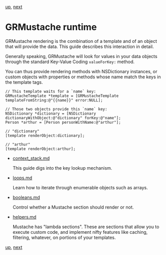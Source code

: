 [up](../../../../GRMustache), [next](runtime/context_stack.md)

GRMustache runtime
==================

GRMustache rendering is the combination of a template and of an object that will provide the data. This guide describes this interaction in detail.

Generally speaking, GRMustache will look for values in your data objects through the standard Key-Value Coding `valueForKey:` method.

You can thus provide rendering methods with NSDictionary instances, or custom objects with properties or methods whose name match the keys in the template tags.

```objc
// This template waits for a `name` key:
GRMustacheTemplate *template = [GRMustacheTemplate templateFromString:@"{{name}}" error:NULL];

// Those two objects provide this `name` key:
NSDictionary *dictionary = [NSDictionary dictionaryWithObject:@"dictionary" forKey:@"name"];
Person *arthur = [Person personWithName:@"arthur"];

// "dictionary"
[template renderObject:dictionary];

// "arthur"
[template renderObject:arthur];
```

- [context_stack.md](runtime/context_stack.md)

    This guide digs into the key lookup mechanism.
    
- [loops.md](runtime/loops.md)
    
    Learn how to iterate through enumerable objects such as arrays.
    
- [booleans.md](runtime/booleans.md)

    Control whether a Mustache section should render or not.
    
- [helpers.md](runtime/helpers.md)

    Mustache has "lambda sections". These are sections that allow you to execute custom code, and implement nifty features like caching, filtering, whatever, on portions of your templates.


[up](../../../../GRMustache), [next](runtime/context_stack.md)
